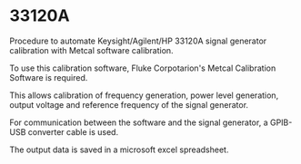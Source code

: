 # 33120A
Procedure to automate Keysight/Agilent/HP 33120A signal generator calibration with Metcal software calibration.

To use this calibration software, Fluke Corpotarion's Metcal Calibration Software is required.

This allows calibration of frequency generation, power level generation, output voltage and reference frequency of the signal generator.

For communication between the software and the signal generator, a GPIB-USB converter cable is used.

The output data is saved in a microsoft excel spreadsheet.
